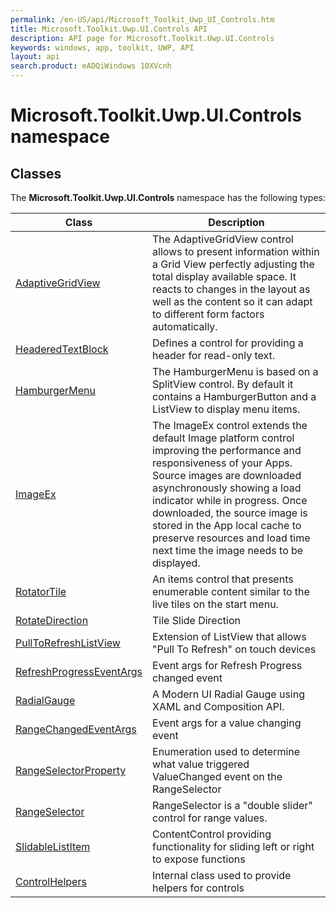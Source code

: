 ```yaml
---
permalink: /en-US/api/Microsoft_Toolkit_Uwp_UI_Controls.htm
title: Microsoft.Toolkit.Uwp.UI.Controls API 
description: API page for Microsoft.Toolkit.Uwp.UI.Controls
keywords: windows, app, toolkit, UWP, API
layout: api
search.product: eADQiWindows 10XVcnh
---
```



# Microsoft.Toolkit.Uwp.UI.Controls namespace

## Classes

The **Microsoft.Toolkit.Uwp.UI.Controls** namespace has the following types:


| Class | Description |
| --- | --- |
| [AdaptiveGridView](Microsoft_Toolkit_Uwp_UI_Controls_AdaptiveGridView.htm) | The AdaptiveGridView control allows to present information within a Grid View perfectly adjusting the total display available space. It reacts to changes in the layout as well as the content so it can adapt to different form factors automatically. |
| [HeaderedTextBlock](Microsoft_Toolkit_Uwp_UI_Controls_HeaderedTextBlock.htm) | Defines a control for providing a header for read-only text. |
| [HamburgerMenu](Microsoft_Toolkit_Uwp_UI_Controls_HamburgerMenu.htm) | The HamburgerMenu is based on a SplitView control. By default it contains a HamburgerButton and a ListView to display menu items. |
| [ImageEx](Microsoft_Toolkit_Uwp_UI_Controls_ImageEx.htm) | The ImageEx control extends the default Image platform control improving the performance and responsiveness of your Apps. Source images are downloaded asynchronously showing a load indicator while in progress. Once downloaded, the source image is stored in the App local cache to preserve resources and load time next time the image needs to be displayed. |
| [RotatorTile](Microsoft_Toolkit_Uwp_UI_Controls_RotatorTile.htm) | An items control that presents enumerable content similar to the live tiles on the start menu. |
| [RotateDirection](Microsoft_Toolkit_Uwp_UI_Controls_RotatorTile_RotateDirection.htm) | Tile Slide Direction |
| [PullToRefreshListView](Microsoft_Toolkit_Uwp_UI_Controls_PullToRefreshListView.htm) | Extension of ListView that allows "Pull To Refresh" on touch devices |
| [RefreshProgressEventArgs](Microsoft_Toolkit_Uwp_UI_Controls_RefreshProgressEventArgs.htm) | Event args for Refresh Progress changed event |
| [RadialGauge](Microsoft_Toolkit_Uwp_UI_Controls_RadialGauge.htm) | A Modern UI Radial Gauge using XAML and Composition API. |
| [RangeChangedEventArgs](Microsoft_Toolkit_Uwp_UI_Controls_RangeChangedEventArgs.htm) | Event args for a value changing event |
| [RangeSelectorProperty](Microsoft_Toolkit_Uwp_UI_Controls_RangeSelectorProperty.htm) | Enumeration used to determine what value triggered ValueChanged event on the RangeSelector |
| [RangeSelector](Microsoft_Toolkit_Uwp_UI_Controls_RangeSelector.htm) | RangeSelector is a "double slider" control for range values. |
| [SlidableListItem](Microsoft_Toolkit_Uwp_UI_Controls_SlidableListItem.htm) | ContentControl providing functionality for sliding left or right to expose functions |
| [ControlHelpers](Microsoft_Toolkit_Uwp_ControlHelpers.htm) | Internal class used to provide helpers for controls |

